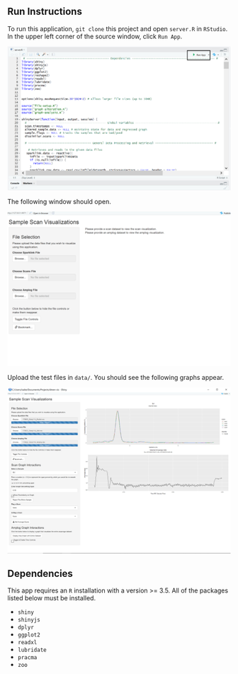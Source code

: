 

## Run Instructions
To run this application, `git clone` this project and open `server.R` in `RStudio`.
In the upper left corner of the source window, click `Run App`.

![Running app in RStudio](docs/images/running-app.png)

The following window should open.

![App UI](docs/images/app.png)


Upload the test files in `data/`. You should see the following graphs appear.

![App UI with Graphs](docs/images/app-with-graphs.png)



## Dependencies


This app requires an `R` installation with a version >= 3.5.
All of the packages listed below must be installed.


* `shiny`
* `shinyjs`
* `dplyr`
* `ggplot2`
* `readxl`
* `lubridate`
* `pracma`
* `zoo`

